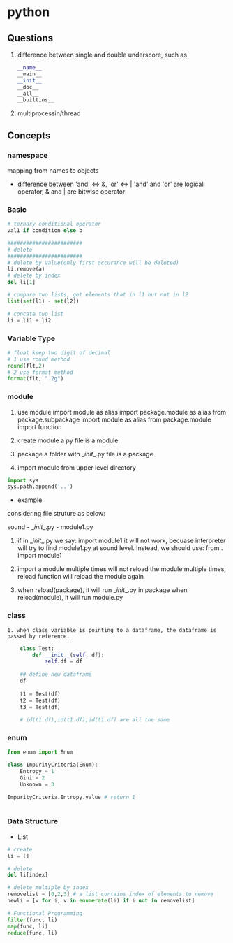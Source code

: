 # python

## Questions

1. difference between single and double underscore, such as
```python
   __name__
   __main__
   __init__
   __doc__
   __all__
   __builtins__
```

2. multiprocessin/thread



## Concepts

### namespace
mapping from names to objects

- difference between 'and' <=> &, 'or' <=> |
  'and' and 'or' are logicall operator,
  & and | are bitwise operator

### Basic
```python
# ternary conditional operator
val1 if condition else b

########################
# delete
########################
# delete by value(only first occurance will be deleted)
li.remove(a)
# delete by index
del li[1]

# compare two lists, get elements that in l1 but not in l2
list(set(l1) - set(l2))

# concate two list
li = li1 + li2
```

### Variable Type

```python
# float keep two digit of decimal
# 1 use round method
round(flt,2)
# 2 use format method
format(flt, ".2g")
```

###  module

1. use module
  import module as alias
  import package.module as alias
  from package.subpackage import module as alias
  from package.module import function		

2. create module
  a py file is a module

3. package
  a folder with \__init__.py file is a package

4. import module from upper level directory

```py
import sys
sys.path.append('..')
```
* example

considering file struture as below:

sound - \__init__.py
      - module1.py

1. if in \__init__.py we say: import module1
  it will not work, becuase interpreter will try to find module1.py at sound level.
  Instead, we should use: from . import module1

2. import a module multiple times will not reload the module multiple times,
  reload function will reload the module again

3. when reload(package), it will run \__init__.py in package
  when reload(module), it will run module.py


### class
    1. when class variable is pointing to a dataframe, the dataframe is passed by reference.
```python
	class Test:
		def __init__(self, df):
			self.df = df
		 
	## define new dataframe
	df
	
	t1 = Test(df)
	t2 = Test(df)
	t3 = Test(df)
	
	# id(t1.df),id(t1.df),id(t1.df) are all the same
```

### enum

```python
from enum import Enum

class ImpurityCriteria(Enum):
    Entropy = 1
    Gini = 2
    Unknown = 3

ImpurityCriteria.Entropy.value # return 1
	
```

### Data Structure

* List

```python
# create
li = []

# delete
del li[index]

# delete multiple by index
removelist = [0,2,3] # a list contains index of elements to remove
newli = [v for i, v in enumerate(li) if i not in removelist]

# Functional Programming
filter(func, li)
map(func, li)
reduce(func, li)
```




